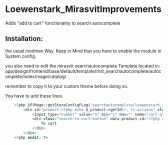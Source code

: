 # Loewenstark_MirasvitImprovements
Adds "add to cart" functionality to search autocomplete

## Installation:
the usual modman Way. 
Keep in Mind that you have to enable the module in System config.

you also need to edit the mirasvit searchautocomplete Template located in:
app/design/frontend/base/default/template/mst_searchautocomplete/autocomplete/index/mage/catalog/

remember to copy it to your custom theme before doing so.

You have to add these lines.

```php
    <?php if(Mage::getStoreConfigFLag('searchautocomplete/loewenstark_improvements/active') && $_product->isSalable()):?>
        <div id="product-<?php echo $_product->getId(); ?>-actions" class="add-to-cart-container">
            <input type="number" value="1" min="1" max="" name="cart-qty" class="cart-qty" id="qty-<?php echo $_product->getId()?>"/>
            <div class="search-to-cart-button" data-product-id="<?php echo $_product->getId(); ?>">
                To cart
            </div>
        </div>
    <?php endif; ?>  
```






